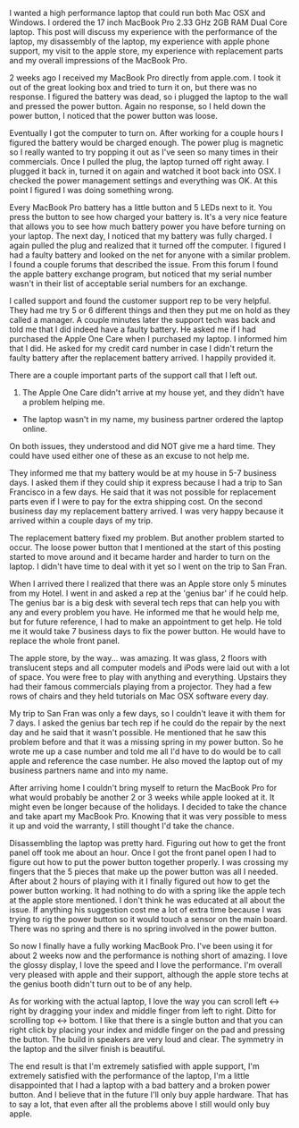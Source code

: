 I wanted a high performance laptop that could run both Mac OSX and Windows. I ordered the 17 inch MacBook Pro 2.33 GHz 2GB RAM Dual Core laptop. This post will discuss my experience with the performance of the laptop, my disassembly of the laptop, my experience with apple phone support, my visit to the apple store, my experience with replacement parts and my overall impressions of the MacBook Pro.

2 weeks ago I received my MacBook Pro directly from apple.com. I took it out of the great looking box and tried to turn it on, but there was no response. I figured the battery was dead, so i plugged the laptop to the wall and pressed the power button. Again no response, so I held down the power button, I noticed that the power button was loose.

Eventually I got the computer to turn on. After working for a couple hours I figured the battery would be charged enough. The power plug is magnetic so I really wanted to try popping it out as I've seen so many times in their commercials. Once I pulled the plug, the laptop turned off right away. I plugged it back in, turned it on again and watched it boot back into OSX. I checked the power management settings and everything was OK. At this point I figured I was doing something wrong.

Every MacBook Pro battery has a little button and 5 LEDs next to it. You press the button to see how charged your battery is. It's a very nice feature that allows you to see how much battery power you have before turning on your laptop. The next day, I noticed that my battery was fully charged. I again pulled the plug and realized that it turned off the computer. I figured I had a faulty battery and looked on the net for anyone with a similar problem. I found a couple forums that described the issue. From this forum I found the apple battery exchange program, but noticed that my serial number wasn't in their list of acceptable serial numbers for an exchange.

I called support and found the customer support rep to be very helpful. They had me try 5 or 6 different things and then they put me on hold as they called a manager. A couple minutes later the support tech was back and told me that I did indeed have a faulty battery. He asked me if I had purchased the Apple One Care when I purchased my laptop. I informed him that I did. He asked for my credit card number in case I didn't return the faulty battery after the replacement battery arrived. I happily provided it.

There are a couple important parts of the support call that I left out.

1. The Apple One Care didn't arrive at my house yet, and they didn't have a problem helping me.
- The laptop wasn't in my name, my business partner ordered the laptop online.
  
On both issues, they understood and did NOT give me a hard time. They could have used either one of these as an excuse to not help me. 

They informed me that my battery would be at my house in 5-7 business days. I asked them if they could ship it express because I had a trip to San Francisco in a few days. He said that it was not possible for replacement parts even if I were to pay for the extra shipping cost. On the second business day my replacement battery arrived. I was very happy because it arrived within a couple days of my trip.

The replacement battery fixed my problem. But another problem started to occur. The loose power button that I mentioned at the start of this posting started to move around and it became harder and harder to turn on the laptop. I didn't have time to deal with it yet so I went on the trip to San Fran.

When I arrived there I realized that there was an Apple store only 5 minutes from my Hotel. I went in and asked a rep at the 'genius bar' if he could help. The genius bar is a big desk with several tech reps that can help you with any and every problem you have. He informed me that he would help me, but for future reference, I had to make an appointment to get help. He told me it would take 7 business days to fix the power button. He would have to replace the whole front panel.

The apple store, by the way... was amazing. It was glass, 2 floors with translucent steps and all computer models and iPods were laid out with a lot of space. You were free to play with anything and everything. Upstairs they had their famous commercials playing from a projector. They had a few rows of chairs and they held tutorials on Mac OSX software every day.

My trip to San Fran was only a few days, so I couldn't leave it with them for 7 days. I asked the genius bar tech rep if he could do the repair by the next day and he said that it wasn't possible. He mentioned that he saw this problem before and that it was a missing spring in my power button. So he wrote me up a case number and told me all I'd have to do would be to call apple and reference the case number. He also moved the laptop out of my business partners name and into my name.

After arriving home I couldn't bring myself to return the MacBook Pro for what would probably be another 2 or 3 weeks while apple looked at it. It might even be longer because of the holidays. I decided to take the chance and take apart my MacBook Pro. Knowing that it was very possible to mess it up and void the warranty, I still thought I'd take the chance.

Disassembling the laptop was pretty hard. Figuring out how to get the front panel off took me about an hour. Once I got the front panel open I had to figure out how to put the power button together properly. I was crossing my fingers that the 5 pieces that make up the power button was all I needed. After about 2 hours of playing with it I finally figured out how to get the power button working. It had nothing to do with a spring like the apple tech at the apple store mentioned. I don't think he was educated at all about the issue. If anything his suggestion cost me a lot of extra time because I was trying to rig the power button so it would touch a sensor on the main board. There was no spring and there is no spring involved in the power button.

So now I finally have a fully working MacBook Pro. I've been using it for about 2 weeks now and the performance is nothing short of amazing. I love the glossy display, I love the speed and I love the performance. I'm overall very pleased with apple and their support, although the apple store techs at the genius booth didn't turn out to be of any help.

As for working with the actual laptop, I love the way you can scroll left <-> right by dragging your index and middle finger from left to right. Ditto for scrolling top <-> bottom. I like that there is a single button and that you can right click by placing your index and middle finger on the pad and pressing the button. The build in speakers are very loud and clear. The symmetry in the laptop and the silver finish is beautiful.

The end result is that I'm extremely satisfied with apple support, I'm extremely satisfied with the performance of the laptop, I'm a little disappointed that I had a laptop with a bad battery and a broken power button. And I believe that in the future I'll only buy apple hardware. That has to say a lot, that even after all the problems above I still would only buy apple. 
